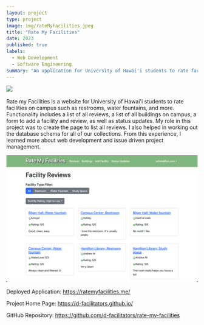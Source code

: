```yaml
---
layout: project
type: project
image: img/rateMyFacilities.jpeg
title: "Rate My Facilities"
date: 2023
published: true
labels:
  - Web Development
  - Software Engineering
summary: "An application for University of Hawai'i students to rate facilities on campus such as restrooms, water fountains, and more."
---
```


<img class="img-fluid" src="../img/landingPage.png">

Rate my Facilities is a website for University of Hawai'i students to rate facilities on campus such as restrooms, water fountains, and more. Functionality includes a list of all reviews, a list of all buildings on campus, a form to add a facility and review, as well as status updates. My role in this project was to create the page to list all reviews. I also helped in working out the database schema for all of our collections. From this experience, I learned more about web development and issue driven project management. 

<img class="img-fluid" src="../img/reviewPage.png">

Deployed Application: <a href="https://ratemyfacilities.me/"><i class="large github icon "></i>https://ratemyfacilities.me/</a>

Project Home Page: <a href="https://d-facilitators.github.io/"><i class="large github icon "></i>https://d-facilitators.github.io/</a>

GitHub Repository: <a href="https://github.com/d-facilitators/rate-my-facilities"><i class="large github icon "></i>https://github.com/d-facilitators/rate-my-facilities</a>
